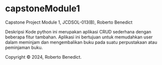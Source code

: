 # capstoneModule1
Capstone Project Module 1, JCDSOL-013(B), Roberto Benedict

Deskripsi
Kode python ini merupakan aplikasi CRUD sederhana dengan beberapa fitur tambahan. 
Aplikasi ini bertujuan untuk memudahkan user dalam meminjam dan mengembalikan buku pada suatu perpustakaan atau peminjaman buku.

Copyright &copy; 2024, Roberto Benedict.
